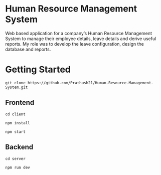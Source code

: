 # Human Resource Management System
Web based application for a company’s Human Resource Management System to manage their employee details, leave details and derive useful reports. My role was to develop the leave configuration, design the database and reports.

# Getting Started

```
git clone https://github.com/Prathush21/Human-Resource-Management-System.git
```
## Frontend

```
cd client
```
```
npm install
```
```
npm start
```

## Backend

```
cd server
```
```
npm run dev
```
